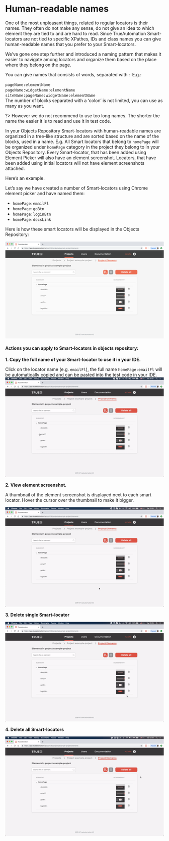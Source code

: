 # Human-readable names

One of the most unpleasant things, related to regular locators is their names. They often do not make any sense, do not give an idea to which element they are tied to and are hard to read.
Since TrueAutomation Smart-locators are not tied to specific XPathes, IDs and class names you can give human-readable names that you prefer to your Smart-locators.

We’ve gone one step further and introduced a naming pattern that makes it easier to navigate among locators and organize them based on the place where they belong on the page.

You can give names that consists of words, separated with `:` E.g.:

`pageName:elementName`
<br>
`pageName:widgetName:elementName`
<br>
`siteName:pageName:widgetName:elementName`
<br>
The number of blocks separated with a ‘colon’ is not limited, you can use as many as you want.

?> However we do not recommend to use too long names. The shorter the name the easier it is to read and use it in test code.

In your Objects Repository Smart-locators with human-readable names are organized in a tree-like structure and are sorted based on the name of the blocks, used in a name. E.g.
All Smart locators that belong to `homePage` will be organized under `homePage` category in the project they belong to in your Objects Repository. Every Smart-locator, that has been added using Element Picker will also have an element screenshot. Locators, that have been added using initial locators will not have element screenshots attached.

Here’s an example.

Let’s say we have created a number of Smart-locators using Chrome element picker and have named them:

* `homePage:emailFl`
* `homePage:goBtn`
* `homePage:loginBtn`
* `homePage:docsLink`

Here is how these smart locators will be displayed in the Objects Repository:

![Human-readable names](../_images/human-names.png 'Human-readable names')

#### Actions you can apply to Smart-locators in objects repository:

**1. Copy the full name of your Smart-locator to use it in your IDE.**

Click on the locator name (e.g. `emailFl`), the full name `homePage:emailFl` will be automatically copied and can be pasted into the test code in your IDE.
![Copy name](../_gif/copy-name-from-cloud.gif 'Copy name')

**2. View element screenshot.**

A thumbnail of the element screenshot is displayed next to each smart locator. Hover the cursor over the thumbnail to make it bigger.

![Zoom screenshot](../_gif/zoom-screenshot.gif 'Zoom screenshot')

**3. Delete single Smart-locator**

![Delete single Smart-locator](../_gif/delete-single.gif 'Delete single Smart-locator')

**4. Delete all Smart-locators**

![Delete all Smart-locators](../_gif/delete-all.gif 'Delete all Smart-locators')
